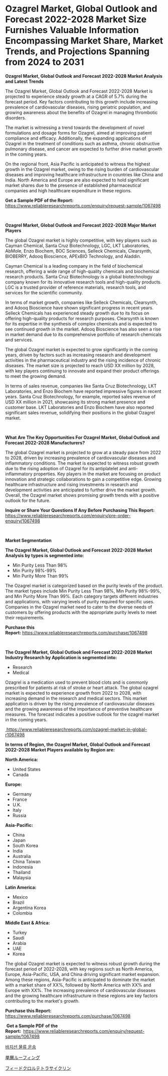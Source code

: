 <p><h1>Ozagrel Market, Global Outlook and Forecast 2022-2028 Market Size Furnishes Valuable Information Encompassing Market Share, Market Trends, and Projections Spanning from 2024 to 2031</h1></p><p><strong>Ozagrel Market, Global Outlook and Forecast 2022-2028 Market Analysis and Latest Trends</strong></p>
<p><p>The Ozagrel Market, Global Outlook and Forecast 2022-2028 Market is projected to experience steady growth at a CAGR of 5.7% during the forecast period. Key factors contributing to this growth include increasing prevalence of cardiovascular diseases, rising geriatric population, and growing awareness about the benefits of Ozagrel in managing thrombotic disorders.</p><p>The market is witnessing a trend towards the development of novel formulations and dosage forms for Ozagrel, aimed at improving patient compliance and efficacy. Additionally, the expanding applications of Ozagrel in the treatment of conditions such as asthma, chronic obstructive pulmonary disease, and cancer are expected to further drive market growth in the coming years.</p><p>On the regional front, Asia Pacific is anticipated to witness the highest growth in the Ozagrel market, owing to the rising burden of cardiovascular diseases and improving healthcare infrastructure in countries like China and India. North America and Europe are also expected to hold significant market shares due to the presence of established pharmaceutical companies and high healthcare expenditure in these regions.</p></p>
<p><strong>Get a Sample PDF of the Report:&nbsp;</strong> <a href="https://www.reliableresearchreports.com/enquiry/request-sample/1067498">https://www.reliableresearchreports.com/enquiry/request-sample/1067498</a></p>
<p>&nbsp;</p>
<p><strong>Ozagrel Market, Global Outlook and Forecast 2022-2028 Major Market Players</strong></p>
<p><p>The global Ozagrel market is highly competitive, with key players such as Cayman Chemical, Santa Cruz Biotechnology, LGC, LKT Laboratories, AbMole, Enzo Biochem, BOC Sciences, Selleck Chemicals, Clearsynth, BIOBERRY, Adooq Bioscience, APExBIO Technology, and Aladdin. </p><p>Cayman Chemical is a leading company in the field of biochemical research, offering a wide range of high-quality chemicals and biochemical research products. Santa Cruz Biotechnology is a global biotechnology company known for its innovative research tools and high-quality products. LGC is a trusted provider of reference materials, research tools, and services for the scientific community. </p><p>In terms of market growth, companies like Selleck Chemicals, Clearsynth, and Adooq Bioscience have shown significant progress in recent years. Selleck Chemicals has experienced steady growth due to its focus on offering high-quality products for research purposes. Clearsynth is known for its expertise in the synthesis of complex chemicals and is expected to see continued growth in the market. Adooq Bioscience has also seen a rise in market demand due to its comprehensive portfolio of research chemicals and services.</p><p>The global Ozagrel market is expected to grow significantly in the coming years, driven by factors such as increasing research and development activities in the pharmaceutical industry and the rising incidence of chronic diseases. The market size is projected to reach USD XX million by 2028, with key players continuing to innovate and expand their product offerings to meet the growing demand.</p><p>In terms of sales revenue, companies like Santa Cruz Biotechnology, LKT Laboratories, and Enzo Biochem have reported impressive figures in recent years. Santa Cruz Biotechnology, for example, reported sales revenue of USD XX million in 2021, showcasing its strong market presence and customer base. LKT Laboratories and Enzo Biochem have also reported significant sales revenue, solidifying their positions in the global Ozagrel market.</p></p>
<p>&nbsp;</p>
<p><strong>What Are The Key Opportunities For Ozagrel Market, Global Outlook and Forecast 2022-2028 Manufacturers?</strong></p>
<p><p>The global Ozagrel market is projected to grow at a steady pace from 2022 to 2028, driven by increasing prevalence of cardiovascular diseases and inflammatory conditions. The market is expected to witness robust growth due to the rising adoption of Ozagrel for its antiplatelet and anti-inflammatory properties. Key players in the market are focusing on product innovation and strategic collaborations to gain a competitive edge. Growing healthcare infrastructure and rising investments in research and development activities are anticipated to further drive the market growth. Overall, the Ozagrel market shows promising growth trends with a positive outlook for the future.</p></p>
<p><strong>Inquire or Share Your Questions If Any Before Purchasing This Report:</strong> <a href="https://www.reliableresearchreports.com/enquiry/pre-order-enquiry/1067498">https://www.reliableresearchreports.com/enquiry/pre-order-enquiry/1067498</a></p>
<p>&nbsp;</p>
<p><strong>Market Segmentation</strong></p>
<p><strong>The Ozagrel Market, Global Outlook and Forecast 2022-2028 Market Analysis by types is segmented into:</strong></p>
<p><ul><li>Min Purity Less Than 98%</li><li>Min Purity 98%-99%</li><li>Min Purity More Than 99%</li></ul></p>
<p><p>The Ozagrel market is categorized based on the purity levels of the product. The market types include Min Purity Less Than 98%, Min Purity 98%-99%, and Min Purity More Than 99%. Each category targets different industries and applications, with varying levels of purity required for specific uses. Companies in the Ozagrel market need to cater to the diverse needs of customers by offering products with the appropriate purity levels to meet their requirements.</p></p>
<p><strong>Purchase this Report:&nbsp;</strong><a href="https://www.reliableresearchreports.com/purchase/1067498">https://www.reliableresearchreports.com/purchase/1067498</a></p>
<p>&nbsp;</p>
<p><strong>The Ozagrel Market, Global Outlook and Forecast 2022-2028 Market Industry Research by Application is segmented into:</strong></p>
<p><ul><li>Research</li><li>Medical</li></ul></p>
<p><p>Ozagrel is a medication used to prevent blood clots and is commonly prescribed for patients at risk of stroke or heart attack. The global ozagrel market is expected to experience growth from 2022 to 2028, with increasing demand in the research and medical sectors. This market application is driven by the rising prevalence of cardiovascular diseases and the growing awareness of the importance of preventive healthcare measures. The forecast indicates a positive outlook for the ozagrel market in the coming years.</p></p>
<p><a href="https://www.reliableresearchreports.com/ozagrel-market-in-global-r1067498">&nbsp;https://www.reliableresearchreports.com/ozagrel-market-in-global-r1067498</a></p>
<p><strong>In terms of Region, the Ozagrel Market, Global Outlook and Forecast 2022-2028 Market Players available by Region are:</strong></p>
<p>
    <p> <strong> North America: </strong>
        <ul>
            <li>United States</li>
            <li>Canada</li>
        </ul>
        </p> 
    <p> <strong> Europe: </strong>
        <ul>
            <li>Germany</li>
            <li>France</li>
            <li>U.K.</li>
            <li>Italy</li>
            <li>Russia</li>
        </ul>
        </p> 
    <p> <strong> Asia-Pacific: </strong>
        <ul>
            <li>China</li>
            <li>Japan</li>
            <li>South Korea</li>
            <li>India</li>
            <li>Australia</li>
            <li>China Taiwan</li>
            <li>Indonesia</li>
            <li>Thailand</li>
            <li>Malaysia</li>
        </ul>
        </p> 
    <p> <strong> Latin America: </strong>
        <ul>
            <li>Mexico</li>
            <li>Brazil</li>
            <li>Argentina Korea</li>
            <li>Colombia</li>
        </ul>
        </p> 
    <p> <strong> Middle East & Africa: </strong>
        <ul>
            <li>Turkey</li>
            <li>Saudi</li>
            <li>Arabia</li>
            <li>UAE</li>
            <li>Korea</li>
        </ul>
    </p>
    </p>
<p><p>The global Ozagrel market is expected to witness robust growth during the forecast period of 2022-2028, with key regions such as North America, Europe, Asia-Pacific, USA, and China driving significant market expansion. Among these regions, Asia-Pacific is anticipated to dominate the market with a market share of XX%, followed by North America with XX% and Europe with XX%. The increasing prevalence of cardiovascular diseases and the growing healthcare infrastructure in these regions are key factors contributing to the market's growth.</p></p>
<p><strong>Purchase this Report: </strong><a href="https://www.reliableresearchreports.com/purchase/1067498">https://www.reliableresearchreports.com/purchase/1067498</a></p>
<p>&nbsp;<strong>Get a Sample PDF of the Report:&nbsp;&nbsp;</strong><a href="https://www.reliableresearchreports.com/enquiry/request-sample/1067498">https://www.reliableresearchreports.com/enquiry/request-sample/1067498</a></p>
<p><strong></strong></p>
<p><p><a href="https://medium.com/@jeremysnyder277/%EB%B0%94%EC%A7%80-%EB%A1%9C%EC%A7%80%EC%8A%A4%ED%8B%B1%EC%8A%A4-%EC%9A%B4%EC%86%A1-%EC%8B%9C%EC%9E%A5-2031%EB%85%84%EA%B9%8C%EC%A7%80%EC%9D%98-%ED%8A%B8%EB%A0%8C%EB%93%9C-%EC%98%88%EC%B8%A1-%EB%B0%8F-%EA%B2%BD%EC%9F%81-%EB%B6%84%EC%84%9D-5c491412a3c1">바지선 물류 운송</a></p><p><a href="https://github.com/tubbs463/Market-Research-Report-List-1/blob/main/783677786835.md">単層ルーフィング</a></p><p><a href="https://github.com/LeoraEber/Market-Research-Report-List-1/blob/main/161443786836.md">フィードクロルテトラサイクリン</a></p></p>
